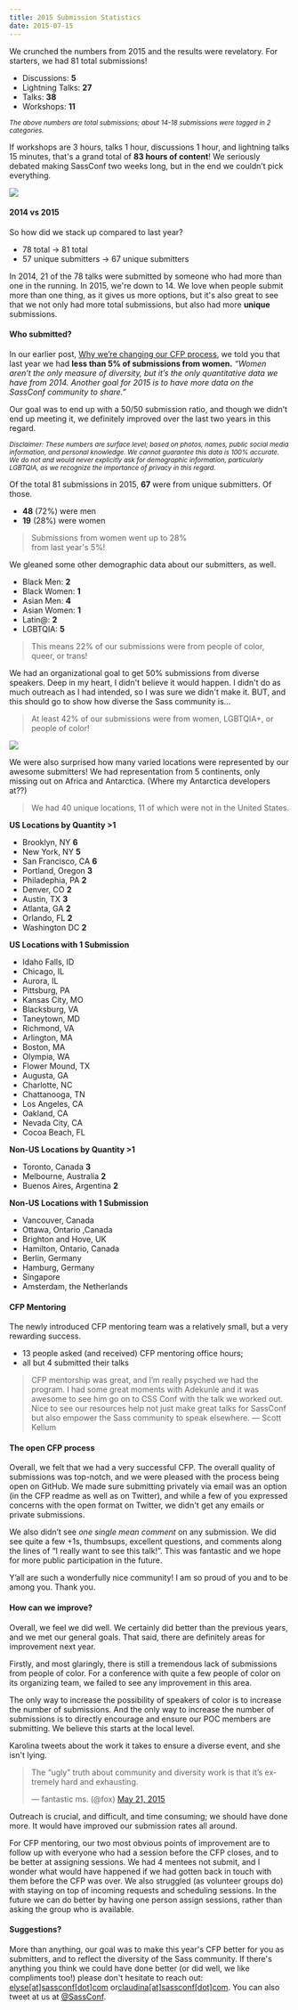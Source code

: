 ```yaml
---
title: 2015 Submission Statistics
date: 2015-07-15
---
```


We crunched the numbers from 2015 and the results were revelatory. For starters, we had 81 total submissions!

* Discussions: **5**
* Lightning Talks: **27**
* Talks: **38**
* Workshops: **11**

<em><small>The above numbers are total submissions; about 14-18 submissions were tagged in 2 categories.</small></em>

If workshops are 3 hours, talks 1 hour, discussions 1 hour, and lightning talks 15 minutes, that's a grand total of **83 hours of content**! We  seriously debated making SassConf two weeks long, but in the end we couldn’t pick everything.

<img src="/images/blog/lemur-three-foods-two-hands-noooo.gif">

#### 2014 vs 2015

So how did we stack up compared to last year?

* 78 total -> 81 total
* 57 unique submitters -> 67 unique submitters

In 2014, 21 of the 78 talks were submitted by someone who had more than one in the running. In 2015, we're down to 14. We love when people submit more than one thing, as it gives us more options, but it's also great to see that we not only had more total submissions, but also had more **unique** submissions.


#### Who submitted?

In our earlier post, <a href="/blog/posts/changing-our-cfp/">Why we’re changing our CFP process</a>, we told you that last year we had **less than 5% of submissions from women.** <em>“Women aren’t the only measure of diversity, but it’s the only quantitative data we have from 2014. Another goal for 2015 is to have more data on the SassConf community to share.”</em>

Our goal was to end up with a 50/50 submission ratio, and though we didn’t end up meeting it, we definitely improved over the last two years in this regard.

<em><small>Disclaimer: These numbers are surface level; based on photos, names, public social media information, and personal knowledge. We cannot guarantee this data is 100% accurate. We do not and would never explicitly ask for demographic information, particularly LGBTQIA, as we recognize the importance of privacy in this regard.</small></em>

Of the total 81 submissions in 2015, **67** were from unique submitters. Of those.

* **48** (72%) were men
* **19** (28%) were women

> Submissions from women went up to 28%<br/> from last year's 5%!

We gleaned some other demographic data about our submitters, as well.

* Black Men: **2**
* Black Women: **1**
* Asian Men: **4**
* Asian Women: **1**
* Latin@: **2**
* LGBTQIA: **5**

> This means 22% of our submissions were from people of color, queer, or trans!

We had an organizational goal to get 50% submissions from diverse speakers. Deep in my heart, I didn't believe it would happen. I didn't do as much outreach as I had intended, so I was sure we didn't make it. BUT, and this should go to show how diverse the Sass community is...

> At least 42% of our submissions were from women, LGBTQIA+, or people of color!

<img src="/images/blog/michelle-obama-sesame-street-arms.gif">

We were also surprised how many varied locations were represented by our awesome submitters! We had representation from 5 continents, only missing out on Africa and Antarctica. (Where my Antarctica developers at??)

> We had 40 unique locations, 11 of which were not in the United States.

**US Locations by Quantity >1**

* Brooklyn, NY **6**
* New York, NY **5**
* San Francisco, CA **6**
* Portland, Oregon **3**
* Philadephia, PA **2**
* Denver, CO **2**
* Austin, TX **3**
* Atlanta, GA **2**
* Orlando, FL **2**
* Washington DC **2**

**US Locations with 1 Submission**

* Idaho Falls, ID
* Chicago, IL
* Aurora, IL
* Pittsburg, PA
* Kansas City, MO
* Blacksburg, VA
* Taneytown, MD
* Richmond, VA
* Arlington, MA
* Boston, MA
* Olympia, WA
* Flower Mound, TX
* Augusta, GA
* Charlotte, NC
* Chattanooga, TN
* Los Angeles, CA
* Oakland, CA
* Nevada City, CA
* Cocoa Beach, FL

**Non-US Locations by Quantity >1**

* Toronto, Canada **3**
* Melbourne, Australia **2**
* Buenos Aires, Argentina **2**

**Non-US Locations with 1 Submission**

* Vancouver, Canada
* Ottawa, Ontario ,Canada
* Brighton and Hove, UK
* Hamilton, Ontario, Canada
* Berlin, Germany
* Hamburg, Germany
* Singapore
* Amsterdam, the Netherlands

#### CFP Mentoring

The newly introduced CFP mentoring team was a relatively small, but a very rewarding success.

* 13 people asked (and received) CFP mentoring office hours;
* all but 4 submitted their talks

> CFP mentorship was great, and I’m really psyched we had the program. I had some great moments with Adekunle and it was awesome to see him go on to CSS Conf with the talk we worked out. Nice to see our resources help not just make great talks for SassConf but also empower the Sass community to speak elsewhere. — Scott Kellum

#### The open CFP process

Overall, we felt that we had a very successful CFP. The overall quality of submissions was top-notch, and we were pleased with the process being open on GitHub. We made sure submitting privately via email was an option (in the CFP readme as well as on Twitter), and while a few of you expressed concerns with the open format on Twitter, we didn't get any emails or private submissions.

We also didn’t see _one single mean comment_ on any submission. We did see quite a few +1s, thumbsups, excellent questions, and comments along the lines of “I really want to see this talk!”. This was fantastic and we hope for more public participation in the future.

Y’all are such a wonderfully nice community! I am so proud of you and to be among you. Thank you.

#### How can we improve?

Overall, we feel we did well. We certainly did better than the previous years, and we met our general goals. That said, there are definitely areas for improvement next year.

Firstly, and most glaringly, there is still a tremendous lack of submissions from people of color. For a conference with quite a few people of color on its organizing team, we failed to see any improvement in this area.

The only way to increase the possibility of speakers of color is to increase the number of submissions. And the only way to increase the number of submissions is to directly encourage and ensure our POC members are submitting. We believe this starts at the local level.

Karolina tweets about the work it takes to ensure a diverse event, and she isn't lying.

<blockquote class="twitter-tweet" lang="en"><p lang="en" dir="ltr">The “ugly” truth about community and diversity work is that it’s extremely hard and exhausting.</p>&mdash; fantastic ms. (@fox) <a href="https://twitter.com/fox/status/601342111405969408">May 21, 2015</a></blockquote>
<script async src="//platform.twitter.com/widgets.js" charset="utf-8"></script>

Outreach is crucial, and difficult, and time consuming; we should have done more. It would have improved our submission rates all around.

For CFP mentoring, our two most obvious points of improvement are to follow up with everyone who had a session before the CFP closes, and to be better at assigning sessions. We had 4 mentees not submit, and I wonder what would have happened if we had gotten back in touch with them before the CFP was over. We also struggled (as volunteer groups do) with staying on top of incoming requests and scheduling sessions. In the future we can do better by having one person assign sessions, rather than asking the group who is available.


#### Suggestions?

More than anything, our goal was to make this year's CFP better for you as submitters, and to reflect the diversity of the Sass community. If there's anything you think we could have done better (or did well, we like compliments too!) please don't hesitate to reach out: <a href="mailto:elyse@sassconf.com">elyse[at]sassconf[dot]com</a> or<a href="mailto:claudina@sassconf.com">claudina[at]sassconf[dot]com</a>. You can also tweet at us at <a href="http://twitter.com/sassconf">@SassConf</a>.
